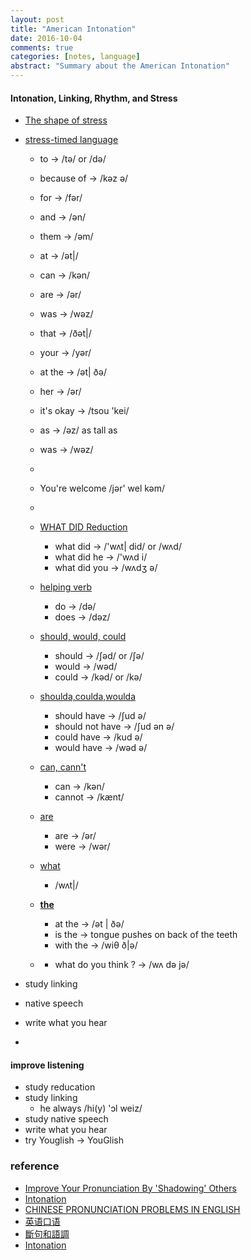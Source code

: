 ```yaml
---
layout: post
title: "American Intonation"
date: 2016-10-04
comments: true
categories: [notes, language]
abstract: "Summary about the American Intonation"
---
```

#### Intonation, Linking, Rhythm, and Stress
* [The shape of stress](http://rachelsenglish.com/stress-syllable-shape-stress/)
* [stress-timed language](http://rachelsenglish.com/english-stress-timed-language/)
  - to -> /tə/ or /də/ 
  - because of ->  /kəz ə/
  - for -> /fər/
  - and -> /ən/
  - them -> /əm/
  - at -> /ət|/
  - can -> /kən/
  - are -> /ər/
  - was -> /wəz/
  - that -> /ðət|/
  - your -> /yər/
  - at the -> /ət| ðə/
  - her -> /ər/
  - it's okay -> /tsou 'kei/
  - as -> /əz/ as tall as
  - was -> /wəz/ 
  -
  - You're welcome /jər' wel kəm/ 
  - 
  - [WHAT DID Reduction](http://rachelsenglish.com/reduction-2/)
     + what did -> /'wʌt| did/ or /wʌd/
     + what did he -> /'wʌd i/
     + what did you -> /wʌdʒ ə/
  - [helping verb](http://rachelsenglish.com/reduction/)
     + do -> /də/
     + does -> /dəz/
  - [should, would, could](http://rachelsenglish.com/pronounce-reduce-link/)
     + should -> /∫əd/ or /∫ə/
     + would -> /wəd/
     + could -> /kəd/ or /kə/
  - [shoulda,coulda,woulda ](http://rachelsenglish.com/shoulda-woulda-coulda/)
     + should have -> /∫ud ə/
     + should not have -> /∫ud ən ə/
     + could have -> /kud ə/
     + would have -> /wəd ə/
  - [can, cann't](http://rachelsenglish.com/pronounce-can-vs-cant/)
     + can -> /kən/
     + cannot -> /kænt/
  - [are]()
     + are -> /ər/
     + were -> /wər/
  - [what](http://rachelsenglish.com/ways-to-say-what/)
     + /wʌt|/

  - **[the](http://rachelsenglish.com/english-phrases-with-the/)**
     + at the -> /ət | ðə/
     + is the -> tongue pushes on back of the teeth
     + with the -> /wiθ ð|ə/

  - []()
     + what do you think ? -> /wʌ də jə/

* study linking

* native speech

* write what you hear

* 

#### improve listening
  - study reducation
  - study linking
    + he always /hi(y) 'ɔl weiz/
  - study native speech
  - write what you hear
  - try Youglish -> YouGlish

### reference
* [Improve Your Pronunciation By 'Shadowing' Others](https://learningenglish.voanews.com/a/improve-your-english-pronunciation-shadowing-others/3339007.html)
* [Intonation](http://rachelsenglish.com/video-categories/#consonants)
* [CHINESE PRONUNCIATION PROBLEMS IN ENGLISH](http://englishspeaklikenative.com/resources/common-pronunciation-problems/chinese-pronunciation-problems/#error4)
* [英语口语](http://www.weibo.com/ttarticle/p/show?id=2309404005596264270260)
* [斷句和語調](http://tw.blog.voicetube.com/archives/12275)
* [Intonation](http://www.bilibili.com/video/av2681140/index_13.html)
